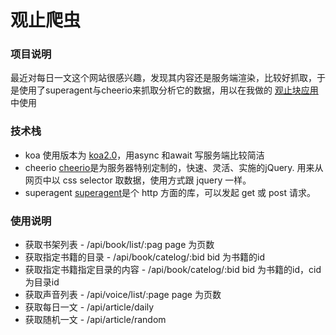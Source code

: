 # 观止爬虫


### 项目说明
最近对每日一文这个网站很感兴趣，发现其内容还是服务端渲染，比较好抓取，于是使用了superagent与cheerio来抓取分析它的数据，用以在我做的 [观止块应用](https://github.com/evont/toTheEnd) 中使用

### 技术栈
* koa 
  使用版本为 [koa2.0](https://koa.bootcss.com/)，用async 和await 写服务端比较简洁
* cheerio
  [cheerio](https://github.com/cheeriojs/cheerio)是为服务器特别定制的，快速、灵活、实施的jQuery. 用来从网页中以 css selector 取数据，使用方式跟 jquery 一样。
* superagent
  [superagent](http://visionmedia.github.io/superagent/)是个 http 方面的库，可以发起 get 或 post 请求。

### 使用说明
* 获取书架列表 -  /api/book/list/:pag  page 为页数
* 获取指定书籍的目录 - /api/book/catelog/:bid  bid 为书籍的id
* 获取指定书籍指定目录的内容 - /api/book/catelog/:bid  bid 为书籍的id，cid 为目录id
* 获取声音列表 - /api/voice/list/:page  page 为页数
* 获取每日一文 - /api/article/daily
* 获取随机一文 - /api/article/random